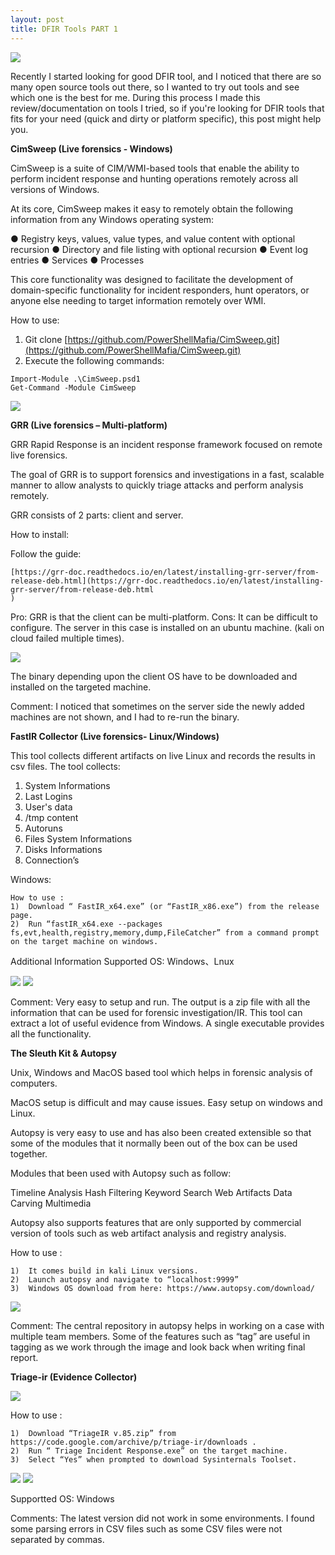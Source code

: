 ```yaml
---
layout: post
title: DFIR Tools PART 1
---
```

![](/images/2021-02-13-DFIR1/0.png)



Recently I started looking for good DFIR tool, and I noticed that there are so many open source tools out there, so I wanted to try out tools and see which one is the best for me. During this process I made this review/documentation on tools I tried, so if you're looking for DFIR tools that fits for your need (quick and dirty or platform specific), this post might help you.



**CimSweep (Live forensics - Windows)**


CimSweep is a suite of CIM/WMI-based tools that enable the ability to perform incident response and hunting operations remotely across all versions of Windows.

At its core, CimSweep makes it easy to remotely obtain the following information from any Windows operating system:

●	Registry keys, values, value types, and value content with optional recursion
●	Directory and file listing with optional recursion
●	Event log entries
●	Services
●	Processes

This core functionality was designed to facilitate the development of domain-specific functionality for incident responders, hunt operators, or anyone else needing to target information remotely over WMI.

How to use:

1)	Git clone [https://github.com/PowerShellMafia/CimSweep.git](https://github.com/PowerShellMafia/CimSweep.git)
2)	Execute the following commands: 

```
Import-Module .\CimSweep.psd1
Get-Command -Module CimSweep

```

![](/images/2021-02-13-DFIR1/1.png)



**GRR (Live forensics – Multi-platform)**

GRR Rapid Response is an incident response framework focused on remote live forensics.

The goal of GRR is to support forensics and investigations in a fast, scalable manner to allow analysts to quickly triage attacks and perform analysis remotely.

GRR consists of 2 parts: client and server.

How to install:

Follow the guide: 
```
[https://grr-doc.readthedocs.io/en/latest/installing-grr-server/from-release-deb.html](https://grr-doc.readthedocs.io/en/latest/installing-grr-server/from-release-deb.html
)
```

Pro: GRR is that the client can be multi-platform.
Cons: It can be difficult to configure. The server in this case is installed on an ubuntu machine. (kali on cloud failed multiple times).

![](/images/2021-02-13-DFIR1/2.png)

The binary depending upon the client OS have to be downloaded and installed on the targeted machine.

Comment: I noticed that sometimes on the server side the newly added machines are not shown, and I had to re-run the binary.


 


**FastIR Collector (Live forensics- Linux/Windows)**

This tool collects different artifacts on live Linux and records the results in csv files. The tool collects:

1)	System Informations
2)	Last Logins
3)	User's data
4)	/tmp content
5)	Autoruns
6)	Files System Informations
7)	Disks Informations
8)	Connection’s

Windows: 

```
How to use :
1)	Download “ FastIR_x64.exe” (or “FastIR_x86.exe”) from the release page.
2)	Run “fastIR_x64.exe --packages fs,evt,health,registry,memory,dump,FileCatcher” from a command prompt on the target machine on windows.
```

Additional Information
Supported OS:  Windows、Lnux 

![](/images/2021-02-13-DFIR1/4.png)
![](/images/2021-02-13-DFIR1/5.png)

Comment: Very easy to setup and run. The output is a zip file with all the information that can be used for forensic investigation/IR.  This tool can extract a lot of useful evidence from Windows. A single executable provides all the functionality.


**The Sleuth Kit & Autopsy**


Unix, Windows and MacOS based tool which helps in forensic analysis of computers. 

MacOS setup is difficult and may cause issues. Easy setup on windows and Linux.

Autopsy is very easy to use and has also been created extensible so that some of the modules that it normally been out of the box can be used together.

Modules that been used with Autopsy such as follow:

Timeline Analysis
Hash Filtering
Keyword Search
Web Artifacts
Data Carving
Multimedia

Autopsy also supports features that are only supported by commercial version of tools such as web artifact analysis and registry analysis.

How to use :
```
1)	It comes build in kali Linux versions.  
2)	Launch autopsy and navigate to “localhost:9999”
3)	Windows OS download from here: https://www.autopsy.com/download/ 
```

![](/images/2021-02-13-DFIR1/6.png)

Comment: The central repository in autopsy helps in working on a case with multiple team members. Some of the features such as “tag” are useful in tagging as we work through the image and look back when writing final report.



**Triage-ir (Evidence Collector)**

![](/images/2021-02-13-DFIR1/7.png)


How to use :
```
1)	Download “TriageIR v.85.zip” from https://code.google.com/archive/p/triage-ir/downloads .
2)	Run “ Triage Incident Response.exe” on the target machine.
3)	Select “Yes” when prompted to download Sysinternals Toolset.
```
![](/images/2021-02-13-DFIR1/8.png)
![](/images/2021-02-13-DFIR1/9.png)


Supportted OS:  Windows

Comments:
The latest version did not work in some environments. I found some parsing errors in CSV files such as some CSV files were not separated by commas.







